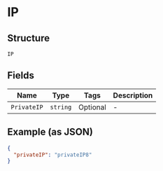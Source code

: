 
# IP

## Structure

`IP`

## Fields

| Name | Type | Tags | Description |
|  --- | --- | --- | --- |
| `PrivateIP` | `string` | Optional | - |

## Example (as JSON)

```json
{
  "privateIP": "privateIP8"
}
```

